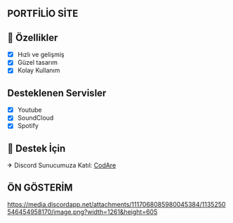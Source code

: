 ## PORTFİLİO SİTE

## 📑 Özellikler

- [x] Hızlı ve gelişmiş
- [x] Güzel tasarım
- [x] Kolay Kullanım

##  Desteklenen Servisler

- [x] Youtube
- [x] SoundCloud
- [x] Spotify

## 🚨 Destek İçin

✈ Discord Sunucumuza Katıl: [CodAre](https://discord.gg/altyapi)

## ÖN GÖSTERİM 
https://media.discordapp.net/attachments/1117068085980045384/1135250546454958170/image.png?width=1261&height=605